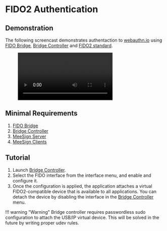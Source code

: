 
# FIDO2 Authentication

## Demonstration

The following screencast demonstrates authentaction to [webauthn.io](https://webauthn.io/) using [FIDO Bridge](../components/fido-bridge/index.md), [Bridge Controller](../components/bridge-controller/index.md) and [FIDO2 standard](https://fidoalliance.org/fido2/).

<figure class="video_container">
  <video controls="true" allowfullscreen="true">
    <source src="../../assets/videos/fido-webauthnio.mp4" type="video/mp4">
  </video>
</figure>

## Minimal Requirements

1. [FIDO Bridge](../components/fido-bridge/index.md)
2. [Bridge Controller](../components/bridge-controller/index.md)
2. [MeeSign Server](https://meesign.crocs.fi.muni.cz/)
3. [MeeSign Clients](https://meesign.crocs.fi.muni.cz/)

## Tutorial

1. Launch [Bridge Controller](../components/bridge-controller/index.md).
2. Select the FIDO interface from the interface menu, and enable and configure it.
3. Once the configuration is applied, the application attaches a virtual FIDO2-compatible device that is available to all applications. You can detach the device by disabling the interface in the [Bridge Controller](../components/bridge-controller/index.md) menu.

!!! warning "Warning"
    Bridge controller requires passwordless sudo configuration to attach the USB/IP virtual device. This will be solved in the future by writing proper udev rules.

